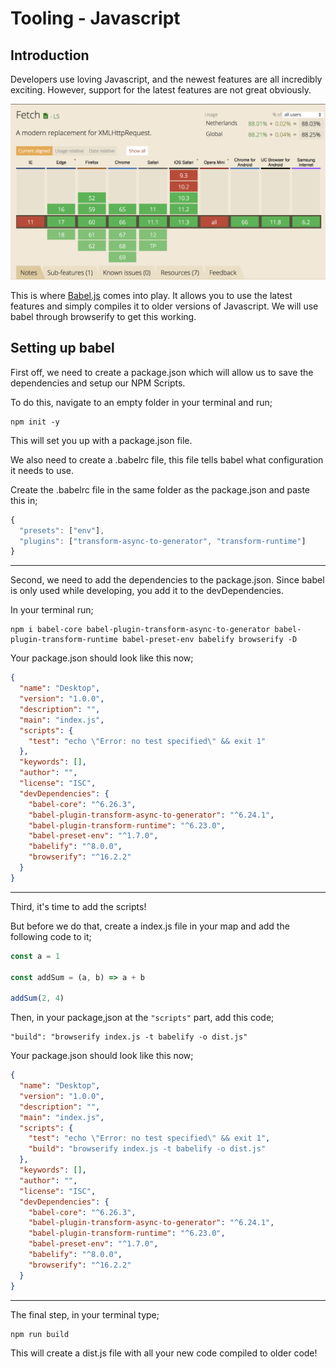 # Tooling - Javascript

## Introduction

Developers use loving Javascript, and the newest features are all incredibly exciting. However, support for the latest features are not great obviously.

![Fetch support](./images/fetchsupport.png)

This is where [Babel.js](https://babeljs.io/) comes into play. It allows you to use the latest features and simply compiles it to older versions of Javascript. We will use babel through browserify to get this working.

## Setting up babel

First off, we need to create a package.json which will allow us to save the dependencies and setup our NPM Scripts.

To do this, navigate to an empty folder in your terminal and run;

```
npm init -y
```

This will set you up with a package.json file.

We also need to create a .babelrc file, this file tells babel what configuration it needs to use.

Create the .babelrc file in the same folder as the package.json and paste this in;

```js
{
  "presets": ["env"],
  "plugins": ["transform-async-to-generator", "transform-runtime"]
}
```

---

Second, we need to add the dependencies to the package.json. Since babel is only used while developing, you add it to the devDependencies.

In your terminal run;

```
npm i babel-core babel-plugin-transform-async-to-generator babel-plugin-transform-runtime babel-preset-env babelify browserify -D
```

Your package.json should look like this now;

```json
{
  "name": "Desktop",
  "version": "1.0.0",
  "description": "",
  "main": "index.js",
  "scripts": {
    "test": "echo \"Error: no test specified\" && exit 1"
  },
  "keywords": [],
  "author": "",
  "license": "ISC",
  "devDependencies": {
    "babel-core": "^6.26.3",
    "babel-plugin-transform-async-to-generator": "^6.24.1",
    "babel-plugin-transform-runtime": "^6.23.0",
    "babel-preset-env": "^1.7.0",
    "babelify": "^8.0.0",
    "browserify": "^16.2.2"
  }
}
```

---

Third, it's time to add the scripts!

But before we do that, create a index.js file in your map and add the following code to it;

```js
const a = 1

const addSum = (a, b) => a + b

addSum(2, 4)
```

Then, in your package,json at the ```"scripts"``` part, add this code;

```
"build": "browserify index.js -t babelify -o dist.js"
```

Your package.json should look like this now;

```json
{
  "name": "Desktop",
  "version": "1.0.0",
  "description": "",
  "main": "index.js",
  "scripts": {
    "test": "echo \"Error: no test specified\" && exit 1",
    "build": "browserify index.js -t babelify -o dist.js"
  },
  "keywords": [],
  "author": "",
  "license": "ISC",
  "devDependencies": {
    "babel-core": "^6.26.3",
    "babel-plugin-transform-async-to-generator": "^6.24.1",
    "babel-plugin-transform-runtime": "^6.23.0",
    "babel-preset-env": "^1.7.0",
    "babelify": "^8.0.0",
    "browserify": "^16.2.2"
  }
}

```

---

The final step, in your terminal type;

```
npm run build
```

This will create a dist.js file with all your new code compiled to older code!